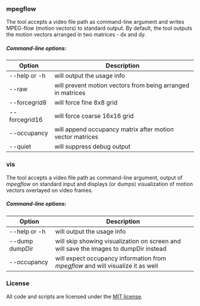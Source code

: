 ### mpegflow

The tool accepts a video file path as command-line argument and writes MPEG-flow (motion vectors) to standard output. By default, the tool outputs the motion vectors arranged in two matrices - dx and dy.
##### Command-line options:

Option | Description
--- | ---
--help or -h | will output the usage info
--raw | will prevent motion vectors from being arranged in matrices
--forcegrid8 | will force fine 8x8 grid
--forcegrid16 | will force coarse 16x16 grid
--occupancy | will append occupancy matrix after motion vector matrices
--quiet | will suppress debug output

### vis
The tool accepts a video file path as command-line argument, output of *mpegflow* on standard input and displays (or dumps) visualization of motion vectors overlayed on video frames.
##### Command-line options:

Option | Description
--- | ---
--help or -h | will output the usage info
--dump dumpDir | will skip showing visualization on screen and will save the images to dumpDir instead
--occupancy | will expect occupancy information from *mpegflow* and will visualize it as well

### License
All code and scripts are licensed under the [MIT license](http://github.com/vadimkantorov/mpegflow/blob/master/LICENSE).
